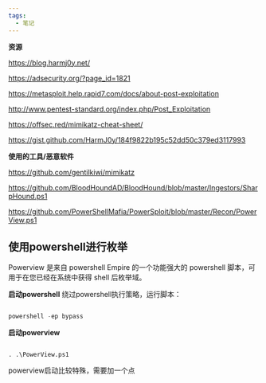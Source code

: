 ```yaml
---
tags:
  - 笔记
---
```


**资源**

https://blog.harmj0y.net/

https://adsecurity.org/?page_id=1821

https://metasploit.help.rapid7.com/docs/about-post-exploitation

http://www.pentest-standard.org/index.php/Post_Exploitation

https://offsec.red/mimikatz-cheat-sheet/

https://gist.github.com/HarmJ0y/184f9822b195c52dd50c379ed3117993

  

**使用的工具/恶意软件**

https://github.com/gentilkiwi/mimikatz

https://github.com/BloodHoundAD/BloodHound/blob/master/Ingestors/SharpHound.ps1

https://github.com/PowerShellMafia/PowerSploit/blob/master/Recon/PowerView.ps1


## 使用powershell进行枚举

Powerview 是来自 powershell Empire 的一个功能强大的 powershell 脚本，可用于在您已经在系统中获得 shell 后枚举域。

**启动powershell**
绕过powershell执行策略，运行脚本：

```powershell

powershell -ep bypass

```

**启动powerview**

```

. .\PowerView.ps1

```

powerview启动比较特殊，需要加一个点




